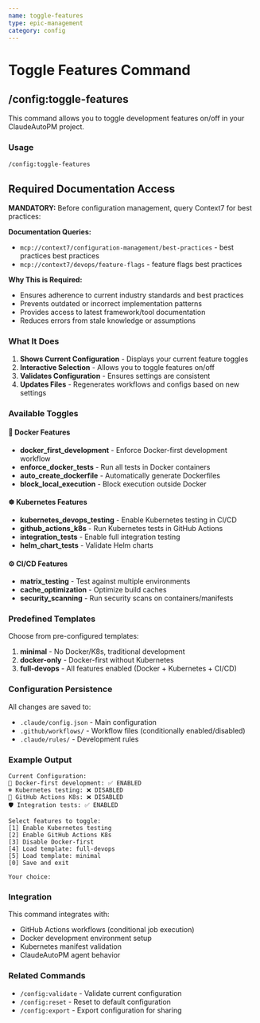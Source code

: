 ```yaml
---
name: toggle-features
type: epic-management
category: config
---
```


# Toggle Features Command

## /config:toggle-features

This command allows you to toggle development features on/off in your ClaudeAutoPM project.

### Usage

```bash
/config:toggle-features
```
## Required Documentation Access

**MANDATORY:** Before configuration management, query Context7 for best practices:

**Documentation Queries:**
- `mcp://context7/configuration-management/best-practices` - best practices best practices
- `mcp://context7/devops/feature-flags` - feature flags best practices

**Why This is Required:**
- Ensures adherence to current industry standards and best practices
- Prevents outdated or incorrect implementation patterns
- Provides access to latest framework/tool documentation
- Reduces errors from stale knowledge or assumptions



### What It Does

1. **Shows Current Configuration** - Displays your current feature toggles
2. **Interactive Selection** - Allows you to toggle features on/off
3. **Validates Configuration** - Ensures settings are consistent
4. **Updates Files** - Regenerates workflows and configs based on new settings

### Available Toggles

#### 🐳 Docker Features
- **docker_first_development** - Enforce Docker-first development workflow
- **enforce_docker_tests** - Run all tests in Docker containers
- **auto_create_dockerfile** - Automatically generate Dockerfiles
- **block_local_execution** - Block execution outside Docker

#### ☸️ Kubernetes Features  
- **kubernetes_devops_testing** - Enable Kubernetes testing in CI/CD
- **github_actions_k8s** - Run Kubernetes tests in GitHub Actions
- **integration_tests** - Enable full integration testing
- **helm_chart_tests** - Validate Helm charts

#### ⚙️ CI/CD Features
- **matrix_testing** - Test against multiple environments
- **cache_optimization** - Optimize build caches
- **security_scanning** - Run security scans on containers/manifests

### Predefined Templates

Choose from pre-configured templates:

1. **minimal** - No Docker/K8s, traditional development
2. **docker-only** - Docker-first without Kubernetes
3. **full-devops** - All features enabled (Docker + Kubernetes + CI/CD)

### Configuration Persistence

All changes are saved to:
- `.claude/config.json` - Main configuration
- `.github/workflows/` - Workflow files (conditionally enabled/disabled)
- `.claude/rules/` - Development rules

### Example Output

```
Current Configuration:
🐳 Docker-first development: ✅ ENABLED
☸️ Kubernetes testing: ❌ DISABLED  
🔧 GitHub Actions K8s: ❌ DISABLED
🛡️ Integration tests: ✅ ENABLED

Select features to toggle:
[1] Enable Kubernetes testing
[2] Enable GitHub Actions K8s
[3] Disable Docker-first
[4] Load template: full-devops
[5] Load template: minimal
[0] Save and exit

Your choice: 
```

### Integration

This command integrates with:
- GitHub Actions workflows (conditional job execution)
- Docker development environment setup
- Kubernetes manifest validation
- ClaudeAutoPM agent behavior

### Related Commands

- `/config:validate` - Validate current configuration
- `/config:reset` - Reset to default configuration  
- `/config:export` - Export configuration for sharing